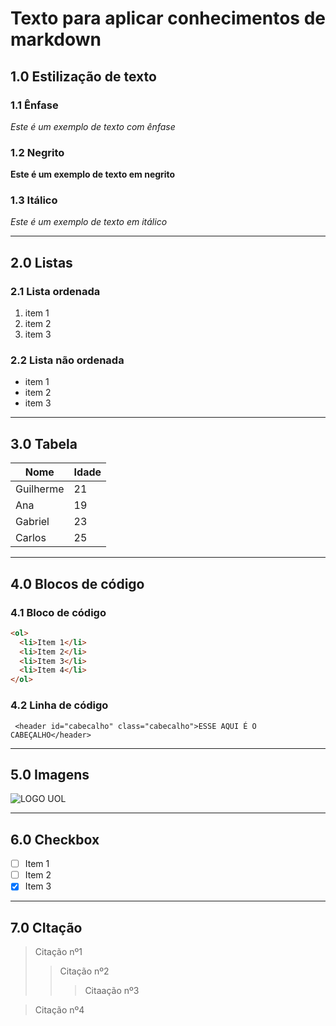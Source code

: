 # Texto para aplicar conhecimentos de markdown

## 1.0 Estilização de texto

### 1.1 Ênfase

_Este é um exemplo de texto com ênfase_

### 1.2 Negrito

**Este é um exemplo de texto em negrito**

### 1.3 Itálico

_Este é um exemplo de texto em itálico_

---

## 2.0 Listas

### 2.1 Lista ordenada

1. item 1
1. item 2
1. item 3

### 2.2 Lista não ordenada

- item 1
- item 2
- item 3

---

## 3.0 Tabela

| Nome      | Idade |
| --------- | ----- |
| Guilherme | 21    |
| Ana       | 19    |
| Gabriel   | 23    |
| Carlos    | 25    |

---

## 4.0 Blocos de código

### 4.1 Bloco de código

```html
<ol>
  <li>Item 1</li>
  <li>Item 2</li>
  <li>Item 3</li>
  <li>Item 4</li>
</ol>
```

### 4.2 Linha de código

` <header id="cabecalho" class="cabecalho">ESSE AQUI É O CABEÇALHO</header>`

---

## 5.0 Imagens


![LOGO UOL](https://i.pinimg.com/originals/60/1c/95/601c95ac47e6ba7fc9793d8baab6c769.png)


---

## 6.0 Checkbox

- [ ] Item 1
- [ ] Item 2
- [x] Item 3

---

## 7.0 CItação

> Citação nº1
>
> > Citação nº2
> >
> > > Citaação nº3

> Citação nº4
